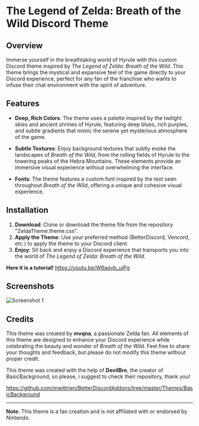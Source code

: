 # The Legend of Zelda: Breath of the Wild Discord Theme

## Overview
Immerse yourself in the breathtaking world of Hyrule with this custom Discord theme inspired by *The Legend of Zelda: Breath of the Wild*. This theme brings the mystical and expansive feel of the game directly to your Discord experience, perfect for any fan of the franchise who wants to infuse their chat environment with the spirit of adventure.

## Features
- **Deep, Rich Colors**: The theme uses a palette inspired by the twilight skies and ancient shrines of Hyrule, featuring deep blues, rich purples, and subtle gradients that mimic the serene yet mysterious atmosphere of the game.
  
- **Subtle Textures**: Enjoy background textures that subtly evoke the landscapes of *Breath of the Wild*, from the rolling fields of Hyrule to the towering peaks of the Hebra Mountains. These elements provide an immersive visual experience without overwhelming the interface.

- **Fonts**: The theme features a custom font inspired by the text seen throughout *Breath of the Wild*, offering a unique and cohesive visual experience.

## Installation
1. **Download**: Clone or download the theme file from the repository "ZeldaTheme.theme.css".
2. **Apply the Theme**: Use your preferred method (BetterDiscord, Vencord, etc.) to apply the theme to your Discord client.
3. **Enjoy**: Sit back and enjoy a Discord experience that transports you into the world of *The Legend of Zelda: Breath of the Wild*.


**Here it is a tutorial!**
https://youtu.be/W6aqvb_ujPg

## Screenshots

![Screenshot 1](https://i.imgur.com/bWIFPL0.png)



## Credits
This theme was created by **mvqna**, a passionate Zelda fan. All elements of this theme are designed to enhance your Discord experience while celebrating the beauty and wonder of *Breath of the Wild*. Feel free to share your thoughts and feedback, but please do not modify this theme without proper credit.


This theme was created with the help of **DevilBro**, the creator of BasicBackground, so please, i suggest to check their repository, thank you!

https://github.com/mwittrien/BetterDiscordAddons/tree/master/Themes/BasicBackground

---

**Note**: This theme is a fan creation and is not affiliated with or endorsed by Nintendo.
